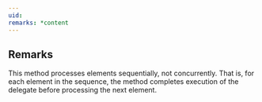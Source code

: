 ```yaml
---
uid: 
remarks: *content
---
```

## Remarks  
 This method processes elements sequentially, not concurrently.  That is, for each element in the             sequence, the method completes execution of the delegate before processing the next element.